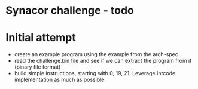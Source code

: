 # Synacor challenge - todo


# Initial attempt

- create an example program using the example from the arch-spec
- read the challenge.bin file and see if we can extract the program from it (binary file format)
- build simple instructions, starting with 0, 19, 21. Leverage Intcode implementation as much as possible.

